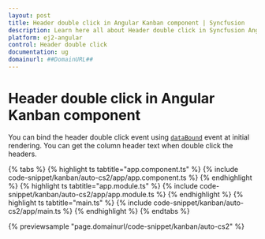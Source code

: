 ```yaml
---
layout: post
title: Header double click in Angular Kanban component | Syncfusion
description: Learn here all about Header double click in Syncfusion Angular Kanban component of Syncfusion Essential JS 2 and more.
platform: ej2-angular
control: Header double click 
documentation: ug
domainurl: ##DomainURL##
---
```


# Header double click in Angular Kanban component

You can bind the header double click event using [`dataBound`](https://ej2.syncfusion.com/angular/documentation/api/kanban#dataBound) event at initial rendering. You can get the column header text when double click the headers.

{% tabs %}
{% highlight ts tabtitle="app.component.ts" %}
{% include code-snippet/kanban/auto-cs2/app/app.component.ts %}
{% endhighlight %}
{% highlight ts tabtitle="app.module.ts" %}
{% include code-snippet/kanban/auto-cs2/app/app.module.ts %}
{% endhighlight %}
{% highlight ts tabtitle="main.ts" %}
{% include code-snippet/kanban/auto-cs2/app/main.ts %}
{% endhighlight %}
{% endtabs %}
  
{% previewsample "page.domainurl/code-snippet/kanban/auto-cs2" %}
